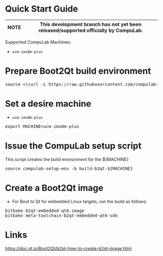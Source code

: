 # Quick Start Guide

|NOTE|This development branch has not yet been released/supported officially by CompuLab.|
|---|---|

Supported CompuLab Machines:
* `ucm-imx8m-plus`

# Prepare Boot2Qt build environment
<pre>
source <(curl -L https://raw.githubusercontent.com/compulab-yokneam/meta-boot2qt-compulab/mickledore/tools/run.me)
</pre>

# Set a desire machine
* `ucm-imx8m-plus`
<pre>
export MACHINE=ucm-imx8m-plus
</pre>

# Issue the CompuLab setup script
This script creates the build environment for the ${MACHINE}
<pre>
source compulab-setup-env -b build-b2qt-${MACHINE}
</pre>

# Create a Boot2Qt image
* For Boot to Qt for embedded Linux targets, run the build as follows:
<pre>
bitbake b2qt-embedded-qt6-image
bitbake meta-toolchain-b2qt-embedded-qt6-sdk
</pre>

# Links
https://doc.qt.io/Boot2Qt/b2qt-how-to-create-b2qt-image.html
